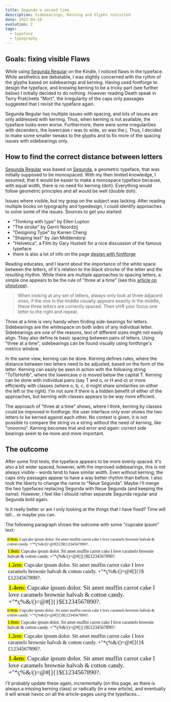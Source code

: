 ```yaml
---
title: Segunda a second time
description: Sidebearings, Kerning and Glyphs revisited
date: 2022-04-10
evolution: 2
tags:
  - typeface
  - typography
---
```


## Goals: fixing visible Flaws

While using [Segunda Regular](/articles/20210327_Type_segunda_regular/) on the Kindle, I noticed flaws in the typeface. While aesthetics are debatable, I was slightly concerned with the rythm of the glyphs based on sidebearings and kerning. Having used fontforge to design the typeface, and knowing kerning to be a tricky part (see further below) I initially decided to do nothing. However reading Death speak in Terry Pratchetts "Mort", the irregularity of the caps only passages suggested that I revisit the typeface again. 

Segunda Regular has multiple issues with spacing, and lots of issues are only addressed with kerning. Thus, when kerning is not available, the typeface looks even worse. Furthermore, there were some irregularities with decenders, the lowercase r was to wide, so was the j. Thus, I decided to make some smaller tweaks to the glyphs and to fix more of the spacing issues with sidebearings only. 

## How to find the correct distance between letters

[Segunda Regular](/articles/20210327_Type_segunda_regular/) was based on [Segunda](/articles/20210327_Type_segunda/), a geometric typeface, that was initially supposed to be monospaced. With my then limited knowledge, I assumed, that it would be easier to make a monospace typeface because, with equal width, there is no need for kerning (doh). Everything would follow geometric principles and all would be well (double doh). 

Issues where visible, but my grasp on the subject was lacking. After reading multiple books on typography and typedesign, I could identify approaches to solve some of the issues. Sources to get you started: 
- "Thinking with type" by Ellen Lupton
- "The stroke" by Gerrit Noordzij
- "Designing Type" by Karren Cheng
- "Shaping text" by Jan Middendorp
- "Helvetica", a Film by Gary Hustwit for a nice discussion of the famous typeface
- there is also a lot of info on the page [design with fontforge](http://designwithfontforge.com) 

Reading educates, and I learnt about the importance of the white space between the letters, of it's relation to the black strocke of the letter and the resulting rhythm. While there are multiple approaches to spacing letters, a simple one appears to be the rule of "three at a time" (see this [article on ohnotype](https://ohnotype.co/blog/spacing)). 

> When looking at any set of letters, always only look at three adjacent ones, if the one in the middle visually appears exactly in the middle, these three letters are correctly spaced. Then shift your focus one letter to the right and repeat. 

Three at a time is very handy when finding side-bearings for letters. Sidebearings are the whitespace on both sides of any individual letter. Sidebearings are one of the reasons, text of different sizes might not easily align. They also define te basic spacing between pairs of letters. Using "three at a time", sidebearings can be found visually using fontforge's metrics window.

In the same view, kerning can be done. Kerning defines rules, where the distance between two letters need to be adjusted, based on the form of the letter. Kerning can easily be seen in action with the following string "ToTbHoHb", where the lowercase o is moved below the capital T. Kerning can be done with individual pairs (say T and o, or H and o) or more efficiently with classes (where o, b, c, d might share similarities on either the left or the right). I'm not sure if there is a hidden benefit of either of the approaches, but kerning with classes appears to be way more efficient.

The approach of "three at a time" shows, where I think, kerning by classes could be improved in fontforge: the user interface only ever shows the two letters to be kerned against each other. No context is given, it is not possible to compare the string vs a string without the need of kerning, like "onoonno". Kerning becomes trial and error and again: correct side bearings seem to be more and more important. 

## The outcome
After some first tests, the typeface appears to be more evenly spaced. It's also a bit wider spaced, however, with the improved sidebearings, this is not always visible - words tend to have similar width. Even without kerning, the caps only passages appear to have a way better rhythm than before. I also took the liberty to change the name to "Neue Segunda". Maybe I'll merge the two typefaces replacing Segunda with Neue Segunda (and keeping the name). However, I feel like I should rather separate Segunda regular and Segunda bold again. 

Is it really better or am I only looking at the things that I have fixed? Time will tell... or maybe you can. 

The following paragraph shows the outcome with some "cupcake ipsum" text: 

<style>
@font-face {
  font-family: 'neuesegunda';
  src: url('/fonts/neuesegunda-regular.woff2') format('woff2'),
       url('/fonts/neuesegunda-regular.woff') format('woff');
  font-weight: normal;
  font-style: normal;

}
</style>

<div class="text_sample">
<p style="font-family:'neuesegunda';font-weight:normal;font-size:0.9em; margin: 0.5em"> <mark>0.9em:</mark> Cupcake ipsum dolor. Sit amet muffin carrot cake I love caramels brownie halvah & cotton candy. +"*ç%&/()=@#[]{}$£1234567890?. </p>
<p style="font-family:'neuesegunda';font-weight:normal;font-size:1em; margin: 0.5em"> <mark>1.0em:</mark> Cupcake ipsum dolor. Sit amet muffin carrot cake I love caramels brownie halvah & cotton candy. +"*ç%&/()=@#[]{}$£1234567890?. </p>
<p style="font-family:'neuesegunda';font-weight:normal;font-size:1.2em; margin: 0.5em"> <mark>1.2em:</mark> Cupcake ipsum dolor. Sit amet muffin carrot cake I love caramels brownie halvah & cotton candy. +"*ç%&/()=@#[]{}$£1234567890?. </p>
<p style="font-family:'neuesegunda';font-weight:normal;font-size:1.4em; margin: 0.5em"> <mark>1.4em:</mark> Cupcake ipsum dolor. Sit amet muffin carrot cake I love caramels brownie halvah & cotton candy. +"*ç%&/()=@#[]{}$£1234567890?. </p>
</div>
<div class="text_sample_inverted">
<p style="font-family:'neuesegunda';font-weight:normal;font-size:0.9em; margin: 0.5em"> <mark>0.9em:</mark> Cupcake ipsum dolor. Sit amet muffin carrot cake I love caramels brownie halvah & cotton candy. +"*ç%&/()=@#[]{}$£1234567890?. </p>
<p style="font-family:'neuesegunda';font-weight:normal;font-size:1em; margin: 0.5em"> <mark>1.0em:</mark> Cupcake ipsum dolor. Sit amet muffin carrot cake I love caramels brownie halvah & cotton candy. +"*ç%&/()=@#[]{}$£1234567890?. </p>
<p style="font-family:'neuesegunda';font-weight:normal;font-size:1.2em; margin: 0.5em"> <mark>1.2em:</mark> Cupcake ipsum dolor. Sit amet muffin carrot cake I love caramels brownie halvah & cotton candy. +"*ç%&/()=@#[]{}$£1234567890?. </p>
<p style="font-family:'neuesegunda';font-weight:normal;font-size:1.4em; margin: 0.5em"> <mark>1.4em:</mark> Cupcake ipsum dolor. Sit amet muffin carrot cake I love caramels brownie halvah & cotton candy. +"*ç%&/()=@#[]{}$£1234567890?. </p>
</div>

I'll probably update these again, incrementally (on this page, as there is always a missing kerning class) or radically (in a new article), and eventually it will wreak havoc on all the article-pages using the typefaces...
